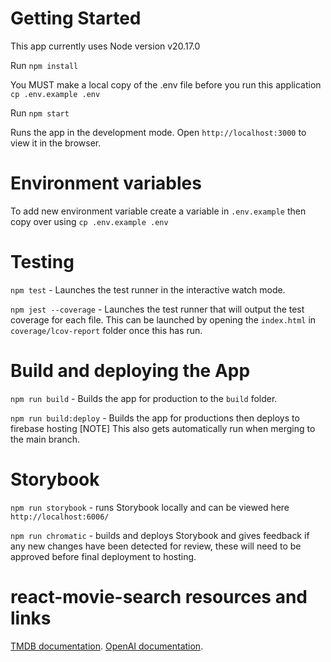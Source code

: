 # Getting Started

This app currently uses Node version v20.17.0

Run `npm install`

You MUST make a local copy of the .env file before you run this application `cp .env.example .env`

Run `npm start`

Runs the app in the development mode. Open `http://localhost:3000` to view it in the browser.

# Environment variables

To add new environment variable create a variable in `.env.example` then copy over using `cp .env.example .env`

# Testing

`npm test` - Launches the test runner in the interactive watch mode.

`npm jest --coverage` - Launches the test runner that will output the test coverage for each file. This can be launched by opening the `index.html` in `coverage/lcov-report` folder once this has run.

# Build and deploying the App

`npm run build` - Builds the app for production to the `build` folder.

`npm run build:deploy` - Builds the app for productions then deploys to firebase hosting [NOTE] This also gets automatically run when merging to the main branch.

# Storybook

`npm run storybook` - runs Storybook locally and can be viewed here `http://localhost:6006/`

`npm run chromatic` - builds and deploys Storybook and gives feedback if any new changes have been detected for review, these will need to be approved before final deployment to hosting.

# react-movie-search resources and links

[TMDB documentation](https://developer.themoviedb.org/docs/getting-started).
[OpenAI documentation](https://platform.openai.com/docs/overview).
